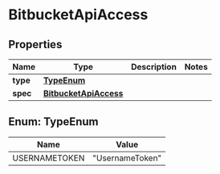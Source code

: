# BitbucketApiAccess

## Properties
Name | Type | Description | Notes
------------ | ------------- | ------------- | -------------
**type** | [**TypeEnum**](#TypeEnum) |  | 
**spec** | [**BitbucketApiAccess**](BitbucketApiAccess.md) |  | 

<a name="TypeEnum"></a>
## Enum: TypeEnum
Name | Value
---- | -----
USERNAMETOKEN | &quot;UsernameToken&quot;
